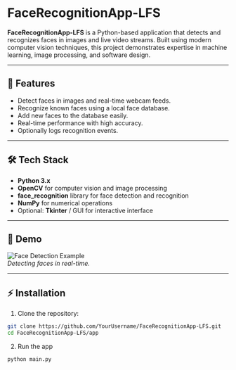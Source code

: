 # FaceRecognitionApp-LFS

**FaceRecognitionApp-LFS** is a Python-based application that detects and recognizes faces in images and live video streams. Built using modern computer vision techniques, this project demonstrates expertise in machine learning, image processing, and software design.

---

## 🚀 Features

- Detect faces in images and real-time webcam feeds.
- Recognize known faces using a local face database.
- Add new faces to the database easily.
- Real-time performance with high accuracy.
- Optionally logs recognition events.

---

## 🛠️ Tech Stack

- **Python 3.x**
- **OpenCV** for computer vision and image processing
- **face_recognition** library for face detection and recognition
- **NumPy** for numerical operations
- Optional: **Tkinter** / GUI for interactive interface

---

## 📸 Demo

![Face Detection Example](assets/demo_face_detection.png)  
*Detecting faces in real-time.*

---

## ⚡ Installation

1. Clone the repository:

```bash
git clone https://github.com/YourUsername/FaceRecognitionApp-LFS.git
cd FaceRecognitionApp-LFS/app
```
2. Run the app
```bash
python main.py
